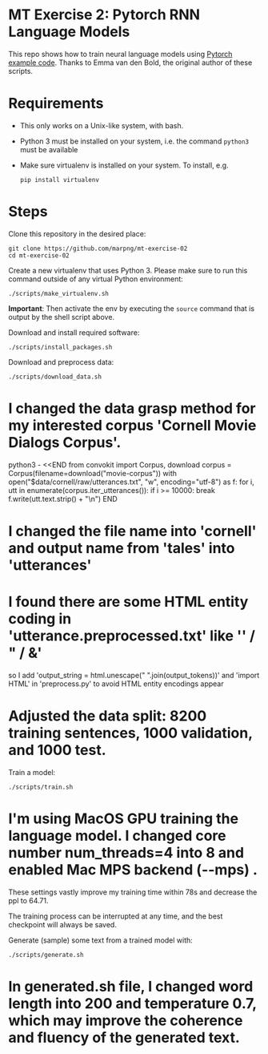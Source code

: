 # MT Exercise 2: Pytorch RNN Language Models

This repo shows how to train neural language models using [Pytorch example code](https://github.com/pytorch/examples/tree/master/word_language_model). Thanks to Emma van den Bold, the original author of these scripts. 

# Requirements

- This only works on a Unix-like system, with bash.
- Python 3 must be installed on your system, i.e. the command `python3` must be available
- Make sure virtualenv is installed on your system. To install, e.g.

    `pip install virtualenv`

# Steps

Clone this repository in the desired place:

    git clone https://github.com/marpng/mt-exercise-02
    cd mt-exercise-02

Create a new virtualenv that uses Python 3. Please make sure to run this command outside of any virtual Python environment:

    ./scripts/make_virtualenv.sh

**Important**: Then activate the env by executing the `source` command that is output by the shell script above.

Download and install required software:

    ./scripts/install_packages.sh

Download and preprocess data:

    ./scripts/download_data.sh
    
# I changed the data grasp method for my interested corpus 'Cornell Movie Dialogs Corpus'.
python3 - <<END
from convokit import Corpus, download
corpus = Corpus(filename=download("movie-corpus"))
with open("$data/cornell/raw/utterances.txt", "w", encoding="utf-8") as f:
    for i, utt in enumerate(corpus.iter_utterances()):
        if i >= 10000:
            break
        f.write(utt.text.strip() + "\\n")
END
# I changed the file name into 'cornell' and output name from 'tales' into 'utterances' 

# I found there are some HTML entity coding in 'utterance.preprocessed.txt' like '&apos; / &quot; / &amp;'
so I add 'output_string = html.unescape(" ".join(output_tokens))' and 'import HTML' in 'preprocess.py' to avoid HTML entity encodings appear

# Adjusted the data split: 8200 training sentences, 1000 validation, and 1000 test.

Train a model:

    ./scripts/train.sh
    
# I'm using MacOS GPU training the language model. I changed core number num_threads=4 into 8 and enabled Mac MPS backend (--mps) .
These settings vastly improve my training time within 78s and decrease the ppl to 64.71.


The training process can be interrupted at any time, and the best checkpoint will always be saved.

Generate (sample) some text from a trained model with:

    ./scripts/generate.sh
# In generated.sh file, I changed word length into 200 and temperature 0.7, which may improve the coherence and fluency of the generated text.



